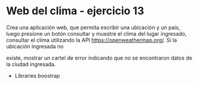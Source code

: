 # Web del clima - ejercicio 13
Crea una aplicación web, que permita escribir una ubicación y un país, luego
presione un botón consultar y muestre el clima del lugar ingresado, consultar el
clima utilizando la API https://openweathermap.org/. Si la ubicación ingresada no

existe, mostrar un cartel de error indicando que no se encontraron datos de la
ciudad ingresada.

- Libraries boostrap


